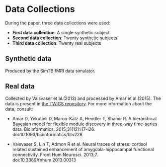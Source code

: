 # Data Collections

During the paper, three data collections were used:

- **First  data collection**: A single synthetic subject
- **Second data collection**: Twenty synthetic subjects
- **Third  data collection**: Twenty real subjects

## Synthetic data
Produced by the SimTB fMRI data simulator.  

## Real data
Collected by Vaisvaser et al.(2013) and processed by Amar et al.(2015). The data is present in [the TWIGS repository](http://acgt.cs.tau.ac.il/twigs/). For more information about the data, consult:

- Amar D, Yekutieli D, Maron-Katz A, Hendler T, Shamir R. A hierarchical Bayesian model for flexible module discovery in three-way time-series data. Bioinformatics. 2015;31(12):i17-i26. doi:10.1093/bioinformatics/btv228

- Vaisvaser S, Lin T, Admon R et al. Neural traces of stress: cortisol related sustained enhancement of amygdala-hippocampal functional connectivity. Front Hum Neurosci. 2013;7. doi:10.3389/fnhum.2013.00313


